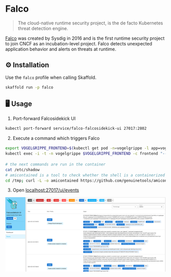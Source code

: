 # Falco

> The cloud-native runtime security project, is the de facto Kubernetes threat detection engine.

[Falco](https://falco.org/) was created by Sysdig in 2016 and is the first runtime security project to join CNCF as an incubation-level project. Falco detects unexpected application behavior and alerts on threats at runtime.

## ⚙️ Installation

Use the `falco` profile when calling Skaffold.

```sh
skaffold run -p falco
```

## 🖥️ Usage

1. Port-forward Falcosidekick UI

```sh
kubectl port-forward service/falco-falcosidekick-ui 27017:2802
```

2. Execute a command which triggers Falco

```sh
export VOGELGRIPPE_FRONTEND=$(kubectl get pod -n=vogelgrippe -l app=vogelgrippe-frontend -o jsonpath={.items..metadata.name})
kubectl exec -i -t -n vogelgrippe $VOGELGRIPPE_FRONTEND -c frontend "--" sh -c "clear; (bash || ash || sh)"

# the next commands are run in the container
cat /etc/shadow
# amicontained is a tool to check whether the shell is a containerized environment.
cd /tmp; curl -L -o amicontained https://github.com/genuinetools/amicontained/releases/download/v0.4.7/amicontained-linux-amd64; chmod 555 amicontained; ./amicontained
```

3. Open [localhost:27017/ui/events](localhost:27017/ui/events)

![](../.bitbucket/falcosidekick-ui.png)